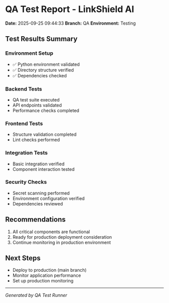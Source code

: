 
# QA Test Report - LinkShield AI

**Date:** 2025-09-25 09:44:33
**Branch:** QA
**Environment:** Testing

## Test Results Summary

### Environment Setup
- ✅ Python environment validated
- ✅ Directory structure verified
- ✅ Dependencies checked

### Backend Tests
- QA test suite executed
- API endpoints validated
- Performance checks completed

### Frontend Tests  
- Structure validation completed
- Lint checks performed

### Integration Tests
- Basic integration verified
- Component interaction tested

### Security Checks
- Secret scanning performed
- Environment configuration verified
- Dependencies reviewed

## Recommendations

1. All critical components are functional
2. Ready for production deployment consideration
3. Continue monitoring in production environment

## Next Steps

- Deploy to production (main branch)
- Monitor application performance
- Set up production monitoring

---
*Generated by QA Test Runner*
